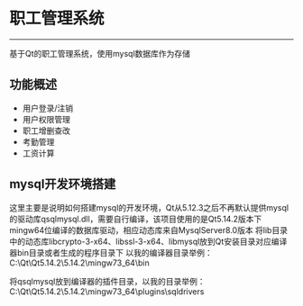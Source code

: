 # 职工管理系统
---
基于Qt的职工管理系统，使用mysql数据库作为存储

## 功能概述

- 用户登录/注销
- 用户权限管理
- 职工增删查改
- 考勤管理
- 工资计算

## mysql开发环境搭建
这里主要是说明如何搭建mysql的开发环境，Qt从5.12.3之后不再默认提供mysql的驱动库qsqlmysql.dll，需要自行编译，该项目使用的是Qt5.14.2版本下 mingw64位编译的数据库驱动，相应动态库来自MysqlServer8.0版本
将lib目录中的动态库libcrypto-3-x64、libssl-3-x64、libmysql放到Qt安装目录对应编译器bin目录或者生成的程序目录下
以我的编译器目录举例：
C:\Qt\Qt5.14.2\5.14.2\mingw73_64\bin

将qsqlmysql放到编译器的插件目录，以我的目录举例：
C:\Qt\Qt5.14.2\5.14.2\mingw73_64\plugins\sqldrivers

